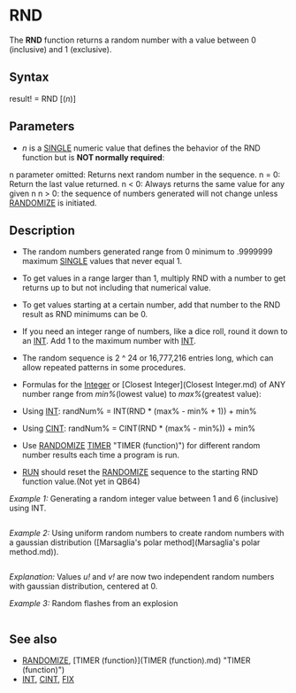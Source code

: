 # RND

The **RND** function returns a random number with a value between 0 (inclusive) and 1 (exclusive).

  

## Syntax

result! = RND [(*n*)]
  

## Parameters

* *n* is a [SINGLE](SINGLE.md) numeric value that defines the behavior of the RND function but is **NOT normally required**:

n parameter omitted: Returns next random number in the sequence.
n = 0: Return the last value returned.
n < 0: Always returns the same value for any given n
n > 0: the sequence of numbers generated will not change unless [RANDOMIZE](RANDOMIZE.md) is initiated.
  

## Description

* The random numbers generated range from 0 minimum to .9999999 maximum [SINGLE](SINGLE.md) values that never equal 1.
* To get values in a range larger than 1, multiply RND with a number to get returns up to but not including that numerical value.
* To get values starting at a certain number, add that number to the RND result as RND minimums can be 0.
* If you need an integer range of numbers, like a dice roll, round it down to an [INT](INT.md). Add 1 to the maximum number with [INT](INT.md).
* The random sequence is 2 ^ 24 or 16,777,216 entries long, which can allow repeated patterns in some procedures.
* Formulas for the [Integer](Integer.md) or [Closest Integer](Closest Integer.md) of ANY number range from *min%*(lowest value) to *max%*(greatest value):

* Using [INT](INT.md): randNum% = INT(RND * (max% - min% + 1)) + min%
* Using [CINT](CINT.md): randNum% = CINT(RND * (max% - min%)) + min%

* Use [RANDOMIZE](RANDOMIZE.md) [TIMER](TIMER.md) "TIMER (function)") for different random number results each time a program is run.
* [RUN](RUN.md) should reset the [RANDOMIZE](RANDOMIZE.md) sequence to the starting RND function value.(Not yet in QB64)

  

*Example 1:* Generating a random integer value between 1 and 6 (inclusive) using INT.

``` dice% = [INT](INT.md)(RND * 6) + 1 'add one as INT value never reaches 6  
```

  

*Example 2:* Using uniform random numbers to create random numbers with a gaussian distribution ([Marsaglia's polar method](Marsaglia's polar method.md)).

``` [DO](DO.md)   u! = RND * 2 - 1   v! = RND * 2 - 1   s! = u! * u! + v! * v! [LOOP](LOOP.md) [WHILE](WHILE.md) s! >= 1 [OR](OR.md) s! = 0 s! = SQR(-2 * [LOG](LOG.md)(s!) / s!) * 0.5 u! = u! * s! v! = v! * s!  
```

*Explanation:* Values *u!* and *v!* are now two independent random numbers with gaussian distribution, centered at 0.
  

*Example 3:* Random flashes from an explosion

``` [SCREEN](SCREEN.md) [_NEWIMAGE](_NEWIMAGE.md)(640, 480, 32) [RANDOMIZE](RANDOMIZE.md) [TIMER](TIMER.md) "TIMER (function)") BC = 120 ' BALL COUNT [DIM](DIM.md) ballx(1 [TO](TO.md) BC) [DIM](DIM.md) bally(1 [TO](TO.md) BC) [DIM](DIM.md) velx(1 [TO](TO.md) BC) [DIM](DIM.md) vely(1 [TO](TO.md) BC) [DIM](DIM.md) bsize(1 [TO](TO.md) BC) Y = [INT](INT.md)(RND * (400 - 100 + 1)) + 100 X0 = 325 Y0 = 300 Tmax = 150 DO     [FOR](FOR.md) p = 1 [TO](TO.md) BC         T = [INT](INT.md)(RND * (Tmax - 50 + 1)) + 50         X = [INT](INT.md)(RND * (1000 + 500 + 1)) - 500         velx(p) = (X - X0) / T '                       calculate velocity based on flight time         vely(p) = -1 * (Y - .05 * (T ^ 2 + 20 * Y0)) / (T) ' verticle velocity     [NEXT](NEXT.md) p      [FOR](FOR.md) w = 1 [TO](TO.md) BC         bsize(w) = [INT](INT.md)(RND * (10 - 0 + 1)) + 0 'size     [NEXT](NEXT.md) w      [FOR](FOR.md) J = 1 [TO](TO.md) Tmax         [_LIMIT](_LIMIT.md) 60         [CLS](CLS.md)         '[FOR](FOR.md) i = 0 [TO](TO.md) 255 [STEP](STEP.md) .5         '[CIRCLE](CIRCLE.md) (X0, Y0), i, [_RGB](_RGB.md)(255 - i, 0, 0), 0, 3.147         ' [NEXT](NEXT.md) i          R = [INT](INT.md)(RND * (25 - 20 + 1)) + 20 'random glimmer         [FOR](FOR.md) z = 1 [TO](TO.md) BC             ballx(z) = X0 + velx(z) * J             bally(z) = Y0 - vely(z) * J + .5 * .1 * J ^ 2         [NEXT](NEXT.md) z          [FOR](FOR.md) d = 1 [TO](TO.md) BC             RCOL = [INT](INT.md)(RND * (255 - 0 + 1)) 'color             [FOR](FOR.md) i = 0 [TO](TO.md) bsize(d) + 1 [STEP](STEP.md) .4 'draw balls                 [CIRCLE](CIRCLE.md) (ballx(d), bally(d)), i, [_RGBA](_RGBA.md)(255, RCOL - (R * i), RCOL - R * i, 255)             [NEXT](NEXT.md) i         [NEXT](NEXT.md) d          [_DISPLAY](_DISPLAY.md)      [NEXT](NEXT.md) J  [LOOP](LOOP.md) [UNTIL](UNTIL.md) [INKEY$](INKEY$.md) <> ""  
```

  

## See also

* [RANDOMIZE](RANDOMIZE.md), [TIMER (function)](TIMER (function).md) "TIMER (function)")
* [INT](INT.md), [CINT](CINT.md), [FIX](FIX.md)

  
